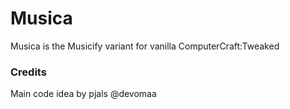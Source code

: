 # Musica
Musica is the Musicify variant for vanilla ComputerCraft:Tweaked



### Credits
Main code idea by pjals @devomaa

